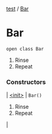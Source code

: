 [test](test/index) / [Bar](test/-bar/index)


# Bar

`open class Bar`

 1. Rinse
 1. Repeat
 
 




### Constructors


| [&lt;init&gt;](test/-bar/-init-) | `Bar()`
 1. Rinse
 1. Repeat
 
 

 |

